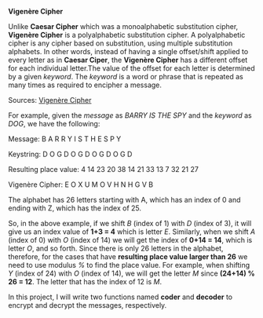 **Vigenère Cipher**

Unlike **Caesar Cipher** which was a monoalphabetic substitution cipher, **Vigenère Cipher** is a polyalphabetic substitution cipher. A polyalphabetic cipher is any cipher based on substitution, using multiple substitution alphabets. In other words, instead of having a single offset/shift applied to every letter as in **Caesar Ciper**, the **Vigenère Cipher** has a different offset for each individual letter.The value of the offset for each letter is determined by a given *keyword*. The *keyword* is a word or phrase that is repeated as many times as required to encipher a message.

Sources: [Vigenère Cipher](https://www.geeksforgeeks.org/vigenere-cipher/)

For example, given the *message* as *BARRY IS THE SPY* and the *keyword* as *DOG*, we have the following:

Message:				B  A  R  R  Y   I  S   T  H  E   S  P  Y

Keystring:				D  O  G  D  O   G  D   O  G  D   O  G  D

Resulting place value:	4  14 23 20 38  14 21  33 13 7   32 21 27

Vigenère Cipher:		E  O  X  U  M   O  V   H  N  H   G  V  B

The alphabet has 26 letters starting with A, which has an index of 0 and ending with Z, which has the index of 25.

So, in the above example, if we shift *B* (index of 1) with *D* (index of 3), it will give us an index value of **1+3 = 4** which is letter *E*. Similarly, when we shift *A* (index of 0) with *O* (index of 14) we will get the index of **0+14 = 14**, which is letter *O*, and so forth. Since there is only 26 letters in the alphabet, therefore, for the cases that have **resulting place value larger than 26** we need to use modulus *%* to find the place value. For example, when shifting *Y* (index of 24) with *O* (index of 14), we will get the letter *M* since **(24+14) % 26 = 12**. The letter that has the index of 12 is *M*.

In this project, I will write two functions named **coder** and **decoder** to encrypt and decrypt the messages, respectively.